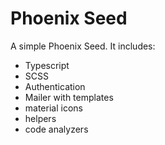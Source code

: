 # Phoenix Seed

A simple Phoenix Seed. It includes:
 - Typescript
 - SCSS
 - Authentication
 - Mailer with templates
 - material icons
 - helpers
 - code analyzers
